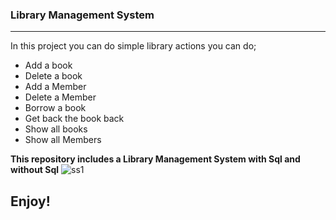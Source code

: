 ### Library Management System
--------------------------------
In this project you can do simple library actions you can do;
* Add a book
* Delete a book
* Add a Member
* Delete a Member
* Borrow a book
* Get back the book back
* Show all books
* Show all Members

**This repository includes a Library Management System with Sql and without Sql**
![ss1]([http://url/to/img.png](https://github.com/Arda-Bayarer/Library_Management_System/assets/159937817/d1a9badf-bc69-462a-a0a3-10a2a7649a8d)https://github.com/Arda-Bayarer/Library_Management_System/assets/159937817/d1a9badf-bc69-462a-a0a3-10a2a7649a8d)


## Enjoy!

